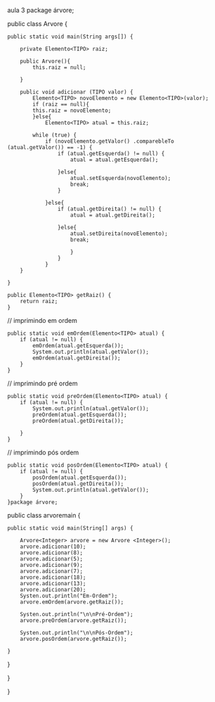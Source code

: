 aula 3
package árvore;

public class Arvore <TIPO extends Compareble> {
	

	public static void main(String args[]) {
		
		private Elemento<TIPO> raiz;
		
		public Arvore(){
			this.raiz = null;
			
		}
		
	    public void adicionar (TIPO valor) {
	    	Elemento<TIPO> novoElemento = new Elemento<TIPO>(valor);
	    	if (raiz == null){
			this.raiz = novoElemento;
	    	}else{
	    		Elemento<TIPO> atual = this.raiz;
	    		
	    	while (true) {
	    		if (novoElemento.getValor() .comparebleTo (atual.getValor()) == -1) {
	    			if (atual.getEsquerda() != null) {
	    				atual = atual.getEsquerda();
	    				
	    			}else{
	    				atual.setEsquerda(novoElemento);
	    				break;
	    			}
	    			
	    		}else{
	    			if (atual.getDireita() != null) {
	    				atual = atual.getDireita();
	    				
	    			}else{
	    				atual.setDireita(novoElemento);
	    				break;
	    			
	    				}
	    			}
	    		}
		}
	
	}

	public Elemento<TIPO> getRaiz() {
		return raiz;
	}

// imprimindo em ordem

	public static void emOrdem(Elemento<TIPO> atual) {
		if (atual != null) {
			emOrdem(atual.getEsquerda());
			System.out.println(atual.getValor());
			emOrdem(atual.getDireita());
		}
	}

// imprimindo pré ordem

	public static void preOrdem(Elemento<TIPO> atual) {
		if (atual != null) {
			System.out.println(atual.getValor());
			preOrdem(atual.getEsquerda());
			preOrdem(atual.getDireita());
			
		}
	}

// imprimindo pós ordem

	public static void posOrdem(Elemento<TIPO> atual) {
		if (atual != null) {
			posOrdem(atual.getEsquerda());
			posOrdem(atual.getDireita());
			System.out.println(atual.getValor());
		}
	}package árvore;

public class arvoremain {

	public static void main(String[] args) {
		
		Arvore<Integer> arvore = new Arvore <Integer>();
		arvore.adicionar(10);
		arvore.adicionar(8);
		arvore.adicionar(5);
		arvore.adicionar(9);
		arvore.adicionar(7);
		arvore.adicionar(18);
		arvore.adicionar(13);
		arvore.adicionar(20);
		Systen.out.println("Em-Ordem");
		arvore.emOrdem(arvore.getRaiz());

		Systen.out.println("\n\nPré-Ordem");
		arvore.preOrdem(arvore.getRaiz());

		Systen.out.println("\n\nPós-Ordem");
		arvore.posOrdem(arvore.getRaiz());

	}

}


}

}


